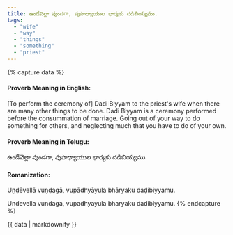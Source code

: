 ```yaml
---
title: ఉండేవెల్లా వుండగా, వుపాధ్యాయుల భార్యకు దడిబియ్యము.
tags:
  - "wife"
  - "way"
  - "things"
  - "something"
  - "priest"
---
```


{% capture data %}
#### Proverb Meaning in English:
[To perform the ceremony of] Dadi Biyyam to the priest's wife when there are many other things to be done.
Dadi Biyyam is a ceremony performed before the consummation of marriage.
Going out of your way to do something for others, and neglecting much that you have to do of your own.

#### Proverb Meaning in Telugu:
ఉండేవెల్లా వుండగా, వుపాధ్యాయుల భార్యకు దడిబియ్యము.

#### Romanization:
Uṇḍēvellā vuṇḍagā, vupādhyāyula bhāryaku daḍibiyyamu.

Undevella vundaga, vupadhyayula bharyaku dadibiyyamu.
{% endcapture %}

{{ data | markdownify }}

